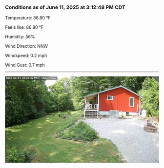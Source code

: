 ### Conditions as of June 11, 2025 at 3:12:48 PM CDT 

Temperature: 86.80 &deg;F

Feels like: 86.80 &deg;F

Humidity: 56%

Wind Direction: NNW

Windspeed: 0.2 mph

Wind Gust: 0.7 mph

---

<img src="./images/latest.jpeg"/>

